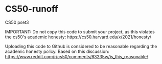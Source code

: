 # CS50-runoff
CS50 pset3

IMPORTANT: Do not copy this code to submit your project, as this violates the cs50's academic honesty: https://cs50.harvard.edu/x/2021/honesty/

Uploading this code to Github is considered to be reasonable regarding the academic honesty policy. Based on this discussion: https://www.reddit.com/r/cs50/comments/63235w/is_this_reasonable/
